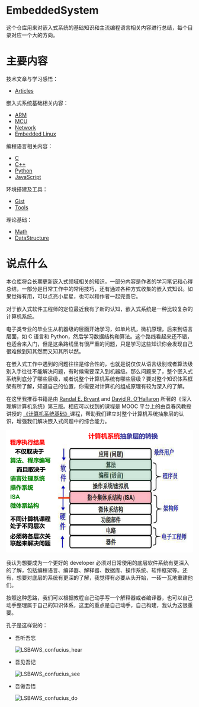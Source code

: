 # EmbeddedSystem

这个仓库用来对嵌入式系统的基础知识和主流编程语言相关内容进行总结，每个目录对应一个大的方向。

# 主要内容

技术文章与学习感悟：

- [Articles](Articles/)

嵌入式系统基础相关内容：

- [ARM](Arm/)
- [MCU](MCU/) 
- [Network](Network/)
- [Embedded Linux](Linux/)

编程语言相关内容：

- [C](C/)
- [C++](C++/)
- [Python](Python/)
- [JavaScript](JavaScript/)

环境搭建及工具：

- [Gist](Gist/) 
- [Tools](Tools/) 

理论基础：

- [Math](Math/)
- [DataStructure](DataStructure/)

# 说点什么

本仓库将会长期更新嵌入式领域相关的知识，一部分内容是作者的学习笔记和心得总结，一部分是日常工作中的常用技巧，还有通过各种方式收集的嵌入式知识。如果觉得有用，可以点亮小星星，也可以和作者一起完善它。

对于嵌入式软件工程师的定位最近我有了新的认知，嵌入式系统是一种比较复杂的计算机系统。

电子类专业的毕业生从机器级的层面开始学习，如单片机，微机原理，后来到语言层面，如 C 语言和 Python，然后学习数据结构和算法。这个路线看起来还不错，也适合来入门，但是这条路线里有很严重的问题，只是学习这些知识你会发现自己很难做到知其然而又知其所以然。

在嵌入式工作中遇到的问题往往是综合性的，也就是说仅仅从语言级别或者算法级别入手往往不能解决问题，有时候需要深入到机器级。那么问题来了，整个嵌入式系统到底分了哪些层级，或者说整个计算机系统有哪些层级？要对整个知识体系框架有所了解，知道自己的位置，你需要对计算机的组成原理有较为深入的了解。

在这里我推荐书籍是由 [Randal E. Bryant](http://www.cs.cmu.edu/~bryant) and [David R. O'Hallaron](http://www.cs.cmu.edu/~droh) 所著的《深入理解计算机系统》第三版。相应可以找到的课程是 MOOC 平台上的由袁春风教授讲授的 [《计算机系统基础》](https://www.icourse163.org/course/NJU-1001625001)课程，帮助我们建立对整个计算机系统抽象层的认识，增强我们解决嵌入式问题中的综合能力。

![computer_architecture](Articles/figures/architecture.png)

我认为想要成为一个更好的 developer 必须对日常使用的底层软件系统有更深入的了解，包括编程语言、编译器、解释器、数据库、操作系统、软件框架等。还有，想要对底层的系统有更深的了解，我觉得有必要从头开始，一砖一瓦地重建他们。

按照这种思路，我们可以根据教程自己动手写一个解释器或者编译器，也可以自己动手整理属于自己的知识体系，这里的重点是自己动手，自己构建，我认为这很重要。

孔子是这样说的：

- 吾听吾忘

  ![LSBAWS_confucius_hear](assets/LSBAWS_confucius_hear.png)

- 吾见吾记

  ![LSBAWS_confucius_see](assets/LSBAWS_confucius_see.png)

- 吾做吾悟

  ![LSBAWS_confucius_do](assets/LSBAWS_confucius_do.png)